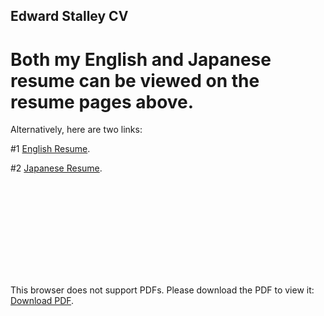 
## Edward Stalley CV

# Both my English and Japanese resume can be viewed on the resume pages above.

Alternatively, here are two links:

#1 [English Resume](https://github.com/Edward-Stalley/resume/blob/main/Edward%20Stalley%20Resume.pdf).

#2 [Japanese Resume](https://github.com/Edward-Stalley/resume/blob/main/Edward%20Stalley%20%E5%B1%A5%E6%AD%B4%E6%9B%B8.pdf).


<object data="http://yoursite.com/the.pdf" type="application/pdf" width="700px" height="700px">
    <embed src="http://yoursite.com/the.pdf">
        <p>This browser does not support PDFs. Please download the PDF to view it: <a href="https://github.com/Edward-Stalley/resume/raw/main/Edward-Stalley.pdf">Download PDF</a>.</p>
    </embed>
</object>
